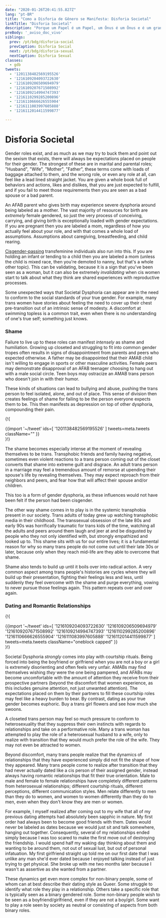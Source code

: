 ```yaml
---
date: "2020-01-26T20:41:55.827Z"
lang: "pt-BR"
title: "Como a Disforia de Gênero se Manifesta: Disforia Societal"
linkTitle: "Disforia Societal"
description: "Porque um Papel é um Papel, um Ônus é um Ônus e é um grande ônus viver no papel errado."
preBody: '_aviso_doc_vivo'
siblings:
  prev: /pt/bdg/disforia-social
  prevCaption: Disforia Social
  next: /pt/bdg/disforia-sexual
  nextCaption: Disforia Sexual
classes:
  - gdb
tweets:
  - '1201138482569195526'
  - '1216109204093722630'
  - '1216109206509694979'
  - '1216109207671508992'
  - '1216109214994747393'
  - '1216110299285200896'
  - '1216110666626555904'
  - '1216111083997605888'
  - '1216112014411599877'

---
```


# Disforia Societal

Gender roles exist, and as much as we may try to buck them and point out the sexism that exists, there will always be expectations placed on people for their gender. The strongest of these are in marital and parental roles; "Husband", "Wife", "Mother", "Father", these terms come with loads of baggage attached to them, and the wrong role, or even any role at all, can feel like a lead lined straight jacket. You are given a whole book full of behaviors and actions, likes and dislikes, that you are just expected to fulfill, and if you fail to meet those requirements then you are seen as a bad spouse or a bad parent.

An AFAB parent who gives birth may experience severe dysphoria around being labeled as a mother. The vast majority of resources for birth are *extremely* female gendered, so just the very process of conceiving, carrying, and giving birth is exceptionally loaded with gender expectations. If you are pregnant then you are labeled a mom, regardless of how you actually feel about your role, and with that comes a whole load of assumptions. Assumptions about caregiving, breastfeeding, and child rearing.

[Cisgender-passing](https://en.wikipedia.org/wiki/Passing_(gender)) transfeminine individuals also run into this. If you are holding an infant or tending to a child then you are labeled a mom (unless the child is mixed race, then you're demoted to nanny, but that's a whole other topic). This can be validating, because it is a sign that you've been seen as a woman, but it can also be extremely *invalidating* when cis women start to talk about what they think are shared experiences with reproductive processes.

Some unexpected ways that Societal Dysphoria can appear are in the need to conform to the social standards of your true gender. For example, many trans women have stories about feeling the need to cover up their chest pre-transition out of an intrinsic sense of modesty. A discomfort at swimming topless is a common trait, even when there is no understanding of one's true self; something just knows.

### Shame

Failure to live up to these roles can manifest *intensely* as shame and humiliation. Growing up closeted and struggling to fit into common gender tropes often results in signs of disappointment from parents and peers who expected otherwise. A father may be disappointed that their AMAB child isn't willing to engage in sports or other masculine activities. Female peers may demonstrate disapproval of an AFAB teenager choosing to hang out with a male social circle. Teen boys may ostracize an AMAB trans person who doesn't join in with their humor.

These kinds of situations can lead to bullying and abuse, pushing the trans person to feel isolated, alone, and out of place. This sense of division then creates feelings of shame for failing to be the person everyone expects them to be. This then manifests as depression on top of other dysphoria, compounding their pain.

{!{ <div class="gutter">{{import '~/tweet' ids=[
    '1201138482569195526'
] tweets=meta.tweets className="" }}</div> }!}

The shame becomes especially intense at the moment of revealing themselves to be trans. Transphobic friends and family having negative, sometimes even violent reactions to a trans person coming out of the closet converts that shame into extreme guilt and disgrace. An adult trans person in a marriage may feel a tremendous amount of remorse at upending their spouse's life by revealing themselves. They may expect reproach from their neighbors and peers, and fear how that will affect their spouse and/or children.

This too is a form of gender dysphoria, as these influences would not have been felt if the person had been cisgender.

The other way shame comes in to play is in the systemic transphobia present in our society. Trans adults of today grew up watching transphobic media in their childhood. The transsexual obsession of the late 80s and early 90s was horrifically traumatic for trans kids of the time, watching all the adults and peers around them laugh and jeer at and be disgusted by people who they not only identified with, but strongly empathized and looked up to. This shame sits with us for our entire lives; it is a fundamental reason for why so many trans people do not come out until their late 30s or later, because only when they reach mid-life are they able to overcome that shame.

Shame also tends to build up until it boils over into radical action. A very common aspect among trans people's histories are cycles where they will build up their presentation, fighting their feelings less and less, until suddenly they feel overcome with the shame and purge everything, vowing to never pursue those feelings again. This pattern repeats over and over again.

### Dating and Romantic Relationships

{!{ <div class="gutter">{{import '~/tweet' ids=[
  '1216109204093722630'
  '1216109206509694979'
  '1216109207671508992'
  '1216109214994747393'
  '1216110299285200896'
  '1216110666626555904'
  '1216111083997605888'
  '1216112014411599877'
] tweets=meta.tweets className="oneblock capped" }}</div> }!}

Societal Dysphoria *strongly* comes into play with courtship rituals. Being forced into being the boyfriend or girlfriend when you are not a boy or a girl is extremely disorienting and often feels very unfair. AMABs may find themselves wishing *they* were the one being pampered, and AFABs may become uncomfortable with the amount of attention they receive from their prospective partners (beyond the discomfort that women experience, as this includes genuine attention, not just unwanted attention). The expectations placed on them by their partners to fill these courtship roles may feel like a heavy burden to bear. By contrast, dating as your true gender becomes euphoric. Buy a trans girl flowers and see how much she swoons.

A closeted trans person may feel so much pressure to conform to heterosexuality that they suppress their own instincts with regards to relationships and take on a performative role. Many a trans woman has attempted to play the role of a heterosexual husband to a wife, only to realize with transition that they would much prefer the role of the wife. They may not even be attracted to women.

Beyond discomfort, many trans people realize that the dynamics of relationships that they have experienced simply did not fit the shape of how they appeared. Many trans people come to realize after transition that they had never actually dated like a cis person of their assigned gender, instead always having romantic relationships that fit their true orientation. Male to male and female to female relationships have completely different patterns from heterosexual relationships; different courtship rituals, different perceptions, different communication styles. Men relate differently to men than they do to women, and women to women differently than they do to men, even when they don't know they are men or women.

For example, I myself realized after coming out to my wife that all of my previous dating attempts had absolutely been sapphic in nature. My first order had always been to become good friends with them. Dates would never be labeled as dates because we would just sit and talk somewhere, hanging out together. Consequently, several of my relationships ended simply because I was too scared to make the first move out of destroying the friendship. I would spend half my waking day thinking about them and wanting to be around them, not out of sexual lust, but out of personal infatuation. My first girlfriend straight up told me on our first date that I was unlike any man she'd ever dated because I enjoyed talking instead of just trying to get physical. She broke up with me two months later because I wasn't as assertive as she wanted from a partner.

These dynamics get even more complex for non-binary people, some of whom can at best describe their dating style as Queer. Some struggle to identify what role they play in a relationship. Others take a specific role that is typically seen as a binary gendered role. Some non-binary people wish to be seen as a boyfriend/girlfriend, even if they are not a boy/girl. Some want to play a role seen by society as neutral or consisting of aspects from both binary roles.
